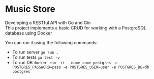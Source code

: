 # Music Store
Developing a RESTful API with Go and Gin  
This project implements a basic CRUD for working with a PostgreSQL database using Docker

You can run it using the following commands:
- To run server `go run .`
- To run tests `go test -v`
- To run DB `docker run -it --name some-postgres -e POSTGRES_PASSWORD=pass -e POSTGRES_USER=user -e POSTGRES_DB=db postgres`